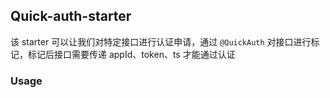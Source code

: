 ##  Quick-auth-starter

该 starter 可以让我们对特定接口进行认证申请，通过 `@QuickAuth` 对接口进行标记，标记后接口需要传递 appId、token、ts 才能通过认证

###  Usage


